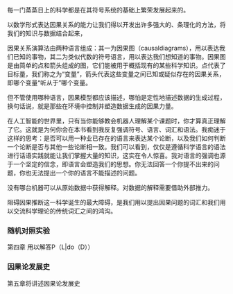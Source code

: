# 



每一门蒸蒸日上的科学都是在其符号系统的基础上繁荣发展起来的。

以数学形式表达因果关系的能力让我们得以开发出许多强大的、条理化的方法，将我们的知识与数据结合起来，



因果关系演算法由两种语言组成：其一为因果图（causaldiagrams），用以表达我们已知的事物，其二为类似代数的符号语言，用以表达我们想知道的事物。因果图是由简单的点和箭头组成的图，它们能被用于概括现有的某些科学知识。点代表了目标量，我们称之为“变量”，箭头代表这些变量之间已知或疑似存在的因果关系，即哪个变量“听从于”哪个变量。

但不管使用哪种语言，因果模型都应该描述，哪怕是定性地描述数据的生成过程，换句话说，就是那些在环境中控制并塑造数据生成的因果力量。

在人工智能的世界里，只有当你能够教会机器人理解某个课题时，你才算真正理解了它。这就是为何你会在本书看到我反复强调符号、语言、词汇和语法。我痴迷于这样的思考：是否可以用一种业已存在的语言来表达某个论断，以及我们如何判断一个论断是否与其他一些论断相一致。我们可以看到，仅仅是遵循科学语言的语法进行话语实践就能让我们掌握大量的知识，这实在令人惊喜。我对语言的强调也源于一个坚定的信念，即语言会塑造我们的思想。你无法回答一个你提不出来的问题，你也无法提出一个你的语言不能描述的问题。


没有哪台机器可以从原始数据中获得解释。对数据的解释需要借助外部推力。


阻碍因果推断这一科学诞生的最大障碍，是我们用以提出因果问题的词汇和我们用以交流科学理论的传统词汇之间的鸿沟。

### 随机对照实验
第四章
用以解答P（L|do（D））


### 因果论发展史
第五章将讲述因果论发展史


